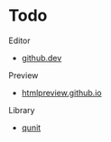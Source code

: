 # Todo

Editor

- [github.dev](https://github.dev/jlongyam/detect)

Preview

- [htmlpreview.github.io](https://htmlpreview.github.io/)

Library

- [qunit](https://qunitjs.com/)
